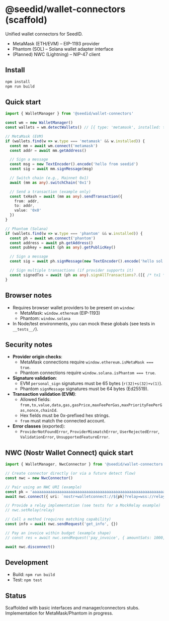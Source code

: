 # @seedid/wallet-connectors (scaffold)

Unified wallet connectors for SeedID.

- MetaMask (ETH/EVM) – EIP-1193 provider
- Phantom (SOL) – Solana wallet adapter interface
- (Planned) NWC (Lightning) – NIP-47 client

## Install

```sh
npm install
npm run build
```

## Quick start

```ts
import { WalletManager } from '@seedid/wallet-connectors'

const wm = new WalletManager()
const wallets = wm.detectWallets() // [{ type: 'metamask', installed: true }, { type: 'phantom', installed: false }, ...]

// MetaMask (EVM)
if (wallets.find(w => w.type === 'metamask' && w.installed)) {
  const mm = await wm.connect('metamask')
  const addr = await mm.getAddress()

  // Sign a message
  const msg = new TextEncoder().encode('hello from seedid')
  const sig = await mm.signMessage(msg)

  // Switch chain (e.g., Mainnet 0x1)
  await (mm as any).switchChain('0x1')

  // Send a transaction (example only)
  const txHash = await (mm as any).sendTransaction({
    from: addr,
    to: addr,
    value: '0x0'
  })
}

// Phantom (Solana)
if (wallets.find(w => w.type === 'phantom' && w.installed)) {
  const ph = await wm.connect('phantom')
  const address = await ph.getAddress()
  const pubkey = await (ph as any).getPublicKey()

  // Sign a message
  const sig = await ph.signMessage(new TextEncoder().encode('hello sol'))

  // Sign multiple transactions (if provider supports it)
  const signedTxs = await (ph as any).signAllTransactions?.([{ /* tx1 */ }, { /* tx2 */ }])
}
```

## Browser notes

- Requires browser wallet providers to be present on `window`:
  - MetaMask: `window.ethereum` (EIP-1193)
  - Phantom: `window.solana`
- In Node/test environments, you can mock these globals (see tests in `__tests__/`).

## Security notes

- **Provider origin checks**:
  - MetaMask connections require `window.ethereum.isMetaMask === true`.
  - Phantom connections require `window.solana.isPhantom === true`.
- **Signature validation**:
  - EVM `personal_sign` signatures must be 65 bytes (`r(32)+s(32)+v(1)`).
  - Phantom `signMessage` signatures must be 64 bytes (Ed25519).
- **Transaction validation (EVM)**:
  - Allowed fields: `from,to,value,data,gas,gasPrice,maxFeePerGas,maxPriorityFeePerGas,nonce,chainId`.
  - Hex fields must be 0x-prefixed hex strings.
  - `from` must match the connected account.
- **Error classes** (exported):
  - `ProviderNotFoundError`, `ProviderMismatchError`, `UserRejectedError`, `ValidationError`, `UnsupportedFeatureError`.

## NWC (Nostr Wallet Connect) quick start

```ts
import { WalletManager, NwcConnector } from '@seedid/wallet-connectors'

// Create connector directly (or via a future detect flow)
const nwc = new NwcConnector()

// Pair using an NWC URI (example)
const pk = 'aaaaaaaaaaaaaaaaaaaaaaaaaaaaaaaaaaaaaaaaaaaaaaaaaaaaaaaaaaaaaaaa' // 64-hex pubkey
await nwc.connect({ uri: `nostr+walletconnect://${pk}?relay=wss://relay.example.org&cap=get_info&cap=pay_invoice&budget=5000` })

// Provide a relay implementation (see tests for a MockRelay example)
// nwc.setRelay(relay)

// Call a method (requires matching capability)
const info = await nwc.sendRequest('get_info', {})

// Pay an invoice within budget (example shape)
// const res = await nwc.sendRequest('pay_invoice', { amountSats: 1000, invoice: 'lnbc1...' })

await nwc.disconnect()
```

## Development

- Build: `npm run build`
- Test: `npm test`

## Status

Scaffolded with basic interfaces and manager/connectors stubs.
Implementation for MetaMask/Phantom in progress.
